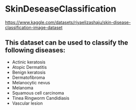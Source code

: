 # SkinDeseaseClassification
https://www.kaggle.com/datasets/riyaelizashaju/skin-disease-classification-image-dataset


## This dataset can be used to classify the following diseases:

- Actinic keratosis
- Atopic Dermatitis
- Benign keratosis
- Dermatofibroma
- Melanocytic nevus
- Melanoma
- Squamous cell carcinoma
- Tinea Ringworm Candidiasis
- Vascular lesion
